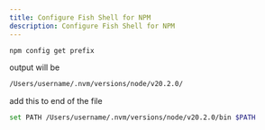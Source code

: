```yaml
---
title: Configure Fish Shell for NPM
description: Configure Fish Shell for NPM
---
```


```bash
npm config get prefix
```

output will be

```bash
/Users/username/.nvm/versions/node/v20.2.0/
```

add this to end of the file

```bash title="/Users/username/.config/fish/config.fish"
set PATH /Users/username/.nvm/versions/node/v20.2.0/bin $PATH
```
